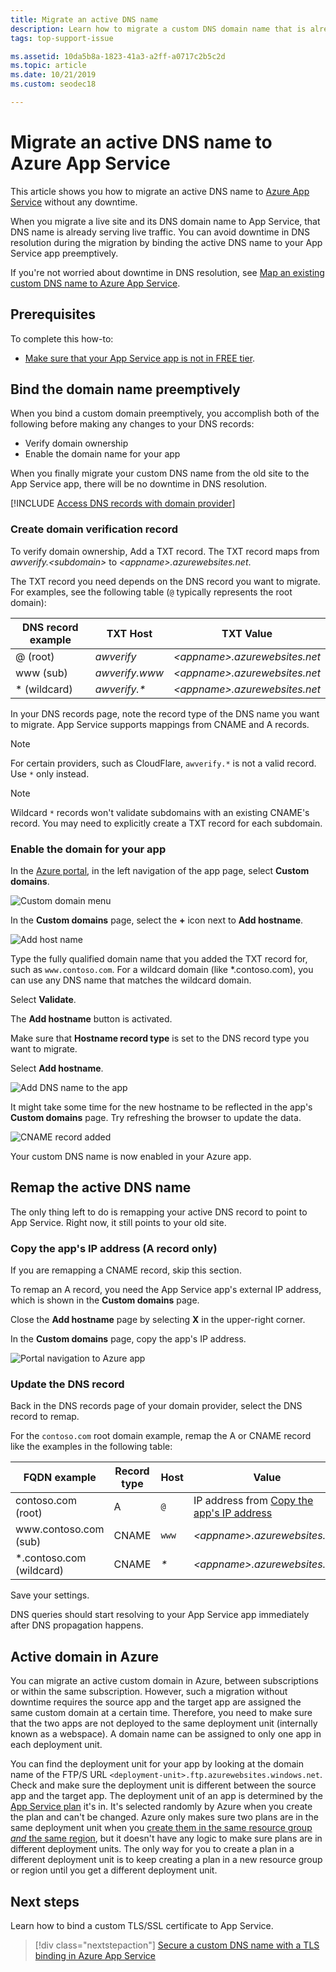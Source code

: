 ```yaml
---
title: Migrate an active DNS name
description: Learn how to migrate a custom DNS domain name that is already assigned to a live site to Azure App Service without any downtime.
tags: top-support-issue

ms.assetid: 10da5b8a-1823-41a3-a2ff-a0717c2b5c2d
ms.topic: article
ms.date: 10/21/2019
ms.custom: seodec18

---
```

# Migrate an active DNS name to Azure App Service

This article shows you how to migrate an active DNS name to [Azure App Service](../app-service/overview.md) without any downtime.

When you migrate a live site and its DNS domain name to App Service, that DNS name is already serving live traffic. You can avoid downtime in DNS resolution during the migration by binding the active DNS name to your App Service app preemptively.

If you're not worried about downtime in DNS resolution, see [Map an existing custom DNS name to Azure App Service](app-service-web-tutorial-custom-domain.md).

## Prerequisites

To complete this how-to:

- [Make sure that your App Service app is not in FREE tier](app-service-web-tutorial-custom-domain.md#checkpricing).

## Bind the domain name preemptively

When you bind a custom domain preemptively, you accomplish both of the following before making any changes to
your DNS records:

- Verify domain ownership
- Enable the domain name for your app

When you finally migrate your custom DNS name from the old site to the App Service app, there will be no downtime in DNS resolution.

[!INCLUDE [Access DNS records with domain provider](../../includes/app-service-web-access-dns-records.md)]

### Create domain verification record

To verify domain ownership, Add a TXT record. The TXT record maps from _awverify.&lt;subdomain>_ to _&lt;appname>.azurewebsites.net_. 

The TXT record you need depends on the DNS record you want to migrate. For examples, see the following table (`@` typically represents the root domain):

| DNS record example | TXT Host | TXT Value |
| - | - | - |
| \@ (root) | _awverify_ | _&lt;appname>.azurewebsites.net_ |
| www (sub) | _awverify.www_ | _&lt;appname>.azurewebsites.net_ |
| \* (wildcard) | _awverify.\*_ | _&lt;appname>.azurewebsites.net_ |

In your DNS records page, note the record type of the DNS name you want to migrate. App Service supports mappings from CNAME and A records.

> [!NOTE]
> For certain providers, such as CloudFlare, `awverify.*` is not a valid record. Use `*` only instead.

> [!NOTE]
> Wildcard `*` records won't validate subdomains with an existing CNAME's record. You may need to explicitly create a TXT record for each subdomain.


### Enable the domain for your app

In the [Azure portal](https://portal.azure.com), in the left navigation of the app page, select **Custom domains**. 

![Custom domain menu](./media/app-service-web-tutorial-custom-domain/custom-domain-menu.png)

In the **Custom domains** page, select the **+** icon next to **Add hostname**.

![Add host name](./media/app-service-web-tutorial-custom-domain/add-host-name-cname.png)

Type the fully qualified domain name that you added the TXT record for, such as `www.contoso.com`. For a wildcard domain (like \*.contoso.com), you can use any DNS name that matches the wildcard domain. 

Select **Validate**.

The **Add hostname** button is activated. 

Make sure that **Hostname record type** is set to the DNS record type you want to migrate.

Select **Add hostname**.

![Add DNS name to the app](./media/app-service-web-tutorial-custom-domain/validate-domain-name-cname.png)

It might take some time for the new hostname to be reflected in the app's **Custom domains** page. Try refreshing the browser to update the data.

![CNAME record added](./media/app-service-web-tutorial-custom-domain/cname-record-added.png)

Your custom DNS name is now enabled in your Azure app. 

## Remap the active DNS name

The only thing left to do is remapping your active DNS record to point to App Service. Right now, it still points to your old site.

<a name="info"></a>

### Copy the app's IP address (A record only)

If you are remapping a CNAME record, skip this section. 

To remap an A record, you need the App Service app's external IP address, which is shown in the **Custom domains** page.

Close the **Add hostname** page by selecting **X** in the upper-right corner. 

In the **Custom domains** page, copy the app's IP address.

![Portal navigation to Azure app](./media/app-service-web-tutorial-custom-domain/mapping-information.png)

### Update the DNS record

Back in the DNS records page of your domain provider, select the DNS record to remap.

For the `contoso.com` root domain example, remap the A or CNAME record like the examples in the following table: 

| FQDN example | Record type | Host | Value |
| - | - | - | - |
| contoso.com (root) | A | `@` | IP address from [Copy the app's IP address](#info) |
| www\.contoso.com (sub) | CNAME | `www` | _&lt;appname>.azurewebsites.net_ |
| \*.contoso.com (wildcard) | CNAME | _\*_ | _&lt;appname>.azurewebsites.net_ |

Save your settings.

DNS queries should start resolving to your App Service app immediately after DNS propagation happens.

## Active domain in Azure

You can migrate an active custom domain in Azure, between subscriptions or within the same subscription. However, such a migration without downtime requires the source app and the target app are assigned the same custom domain at a certain time. Therefore, you need to make sure that the two apps are not deployed to the same deployment unit (internally known as a webspace). A domain name can be assigned to only one app in each deployment unit.

You can find the deployment unit for your app by looking at the domain name of the FTP/S URL `<deployment-unit>.ftp.azurewebsites.windows.net`. Check and make sure the deployment unit is different between the source app and the target app. The deployment unit of an app is determined by the [App Service plan](overview-hosting-plans.md) it's in. It's selected randomly by Azure when you create the plan and can't be changed. Azure only makes sure two plans are in the same deployment unit when you [create them in the same resource group *and* the same region](app-service-plan-manage.md#create-an-app-service-plan), but it doesn't have any logic to make sure plans are in different deployment units. The only way for you to create a plan in a different deployment unit is to keep creating a plan in a new resource group or region until you get a different deployment unit.

## Next steps

Learn how to bind a custom TLS/SSL certificate to App Service.

> [!div class="nextstepaction"]
> [Secure a custom DNS name with a TLS binding in Azure App Service](configure-ssl-bindings.md)
